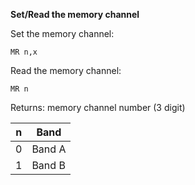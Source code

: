 __Set/Read the memory channel__

Set the memory channel:

	MR n,x

Read the memory channel:

	MR n
	
Returns: memory channel number (3 digit)

|n|Band|
|---|---|
|0|Band A
|1|Band B

